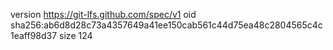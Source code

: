 version https://git-lfs.github.com/spec/v1
oid sha256:ab6d8d28c73a4357649a41ee150cab561c44d75ea48c2804565c4c1eaff98d37
size 124
